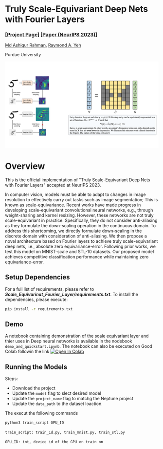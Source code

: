 # Truly Scale-Equivariant Deep Nets with Fourier Layers

### [[Project Page]](TBA) [[Paper (NeurIPS 2023)]](https://neurips.cc/virtual/2023/poster/71980)

[Md Ashiqur Rahman](https://sites.google.com/view/ashiqurrahman/curriculum-vitae?authuser=0),
[Raymond A. Yeh](https://www.raymond-yeh.com/)

Purdue University

<p align="center">
<img src='https://github.com/ashiq24/Scale_Equivarinat_Fourier_Layer/blob/web/resource/pipeline.png' width=800>
</p>


# Overview
This is the official implementation of "Truly Scale-Equivariant Deep Nets with Fourier Layers" accepted at NeurIPS 2023.

In computer vision, models must be able to adapt to changes in image resolution to effectively carry out tasks such as image segmentation; This is known as scale-equivariance. Recent works have made progress in developing scale-equivariant convolutional neural networks, e.g., through weight-sharing and kernel resizing. However, these networks are not truly scale-equivariant in practice. Specifically, they do not consider anti-aliasing as they formulate the down-scaling operation in the continuous domain. To address this shortcoming, we directly formulate down-scaling in the discrete domain with consideration of anti-aliasing. We then propose a novel architecture based on Fourier layers to achieve truly scale-equivariant deep nets, i.e., absolute zero equivariance-error. Following prior works, we test this model on MNIST-scale and STL-10 datasets. Our proposed model achieves competitive classification performance while maintaining zero equivariance-error.

## Setup Dependencies
For a full list of requirements, please refer to ***Scale_Equivarinat_Fourier_Layer/requirements.txt***. To install the dependencies, please execute:

```bash
pip install -r requirements.txt
```


## Demo
A notebook containing demonstration of the scale equivariant layer and thier uses in Deep neural networks is available in the nodebook ```demo_and_quickstart.ipynb```. The notebook can also be executed on Good Colab followin the link  [![Open In Colab](https://colab.research.google.com/assets/colab-badge.svg)](https://colab.research.google.com/drive/1fKHxYw1QxJ1CWpDFGLdl8Im83GnfAbFC?usp=sharing)


## Running the Models

Steps:
- Download the project
- Update the ```model``` flag to slect desired model
- Update the ```project_name``` flag to matchg the Neptune project
- Update the ```data_path``` to the dataset loaction.

The execut the following commands

```bash
python3 train_script GPU_ID
```

```train_script: train_1d.py, train_mnist.py, train_stl.py```

```GPU_ID: int, device id of the GPU on train on```